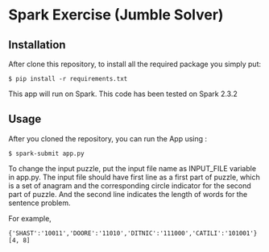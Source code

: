 # Spark Exercise (Jumble Solver)

## Installation

After clone this repository, to install all the required package you simply put: 
```
$ pip install -r requirements.txt 
```
This app will run on Spark. This code has been tested on Spark 2.3.2

## Usage

After you cloned the repository, you can run the App using :

```
$ spark-submit app.py
```

To change the input puzzle, put the input file name as INPUT_FILE variable in app.py. The input file should have first line as a first part of puzzle, which is a set of anagram and the corresponding circle indicator for the second part of puzzle. And the second line indicates the length of words for the sentence problem.

For example,

```
{'SHAST':'10011','DOORE':'11010','DITNIC':'111000','CATILI':'101001'}
[4, 8]
```


